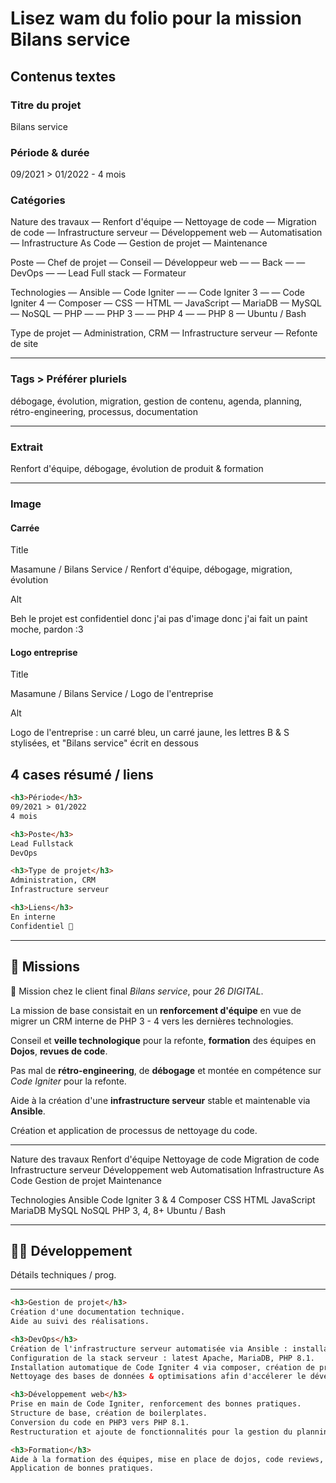 # Lisez wam du folio pour la mission Bilans service

## Contenus textes

### Titre du projet

Bilans service

### Période & durée

09/2021 > 01/2022 - 4 mois

### Catégories

Nature des travaux
— Renfort d'équipe
— Nettoyage de code
— Migration de code
— Infrastructure serveur
— Développement web
— Automatisation
— Infrastructure As Code
— Gestion de projet
— Maintenance

Poste
— Chef de projet
— Conseil
— Développeur web
— — Back
— — DevOps
— — Lead Full stack
— Formateur

Technologies
— Ansible
— Code Igniter
— — Code Igniter 3
— — Code Igniter 4
— Composer
— CSS
— HTML
— JavaScript
— MariaDB
— MySQL
— NoSQL
— PHP
— — PHP 3
— — PHP 4
— — PHP 8
— Ubuntu / Bash

Type de projet
— Administration, CRM
— Infrastructure serveur
— Refonte de site

---

### Tags > Préférer pluriels

débogage, évolution, migration, gestion de contenu, agenda, planning, rétro-engineering, processus, documentation

---

### Extrait

Renfort d'équipe, débogage, évolution de produit & formation

---

### Image

#### Carrée

Title

Masamune / Bilans Service / Renfort d'équipe, débogage, migration, évolution

Alt

Beh le projet est confidentiel donc j'ai pas d'image donc j'ai fait un paint moche, pardon :3

#### Logo entreprise

Title

Masamune / Bilans Service / Logo de l'entreprise

Alt

Logo de l'entreprise : un carré bleu, un carré jaune, les lettres B & S stylisées, et "Bilans service" écrit en dessous

## 4 cases résumé / liens

```html
<h3>Période</h3>
09/2021 > 01/2022
4 mois

<h3>Poste</h3>
Lead Fullstack
DevOps

<h3>Type de projet</h3>
Administration, CRM
Infrastructure serveur

<h3>Liens</h3>
En interne
Confidentiel 🙈
```

---

## 🎯 Missions

👔 Mission chez le client final *Bilans service*, pour *26 DIGITAL*.

La mission de base consistait en un **renforcement d'équipe** en vue de migrer un CRM interne de PHP 3 - 4 vers les dernières technologies.

Conseil et **veille technologique** pour la refonte, **formation** des équipes en **Dojos**, **revues de code**.

Pas mal de **rétro-engineering**, de **débogage** et montée en compétence sur *Code Igniter* pour la refonte.

Aide à la création d'une **infrastructure serveur** stable et maintenable via **Ansible**.

Création et application de processus de nettoyage du code.

---

Nature des travaux
Renfort d'équipe
Nettoyage de code
Migration de code
Infrastructure serveur
Développement web
Automatisation
Infrastructure As Code
Gestion de projet
Maintenance

Technologies
Ansible
Code Igniter 3 & 4
Composer
CSS
HTML
JavaScript
MariaDB
MySQL
NoSQL
PHP 3, 4, 8+
Ubuntu / Bash

---

## 👨‍💻 Développement

Détails techniques / prog.

---

```html
<h3>Gestion de projet</h3>
Création d'une documentation technique.
Aide au suivi des réalisations.

<h3>DevOps</h3>
Création de l'infrastructure serveur automatisée via Ansible : installation & maintenance.
Configuration de la stack serveur : latest Apache, MariaDB, PHP 8.1.
Installation automatique de Code Igniter 4 via composer, création de projets à la volée (tests unitaires).
Nettoyage des bases de données & optimisations afin d'accélerer le développement (échantillons).

<h3>Développement web</h3>
Prise en main de Code Igniter, renforcement des bonnes pratiques.
Structure de base, création de boilerplates.
Conversion du code en PHP3 vers PHP 8.1.
Restructuration et ajoute de fonctionnalités pour la gestion du planning et des utilisateurs.

<h3>Formation</h3>
Aide à la formation des équipes, mise en place de dojos, code reviews, etc.
Application de bonnes pratiques.
```
